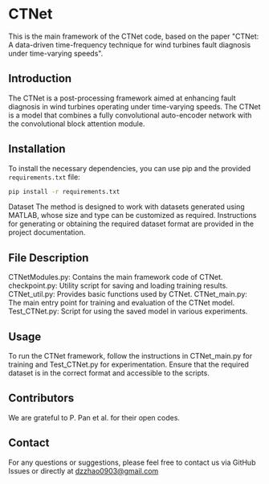# CTNet  
  
This is the main framework of the CTNet code, based on the paper "CTNet: A data-driven time-frequency technique for wind turbines fault diagnosis under time-varying speeds".  
  
## Introduction  
  
The CTNet is a post-processing framework aimed at enhancing fault diagnosis in wind turbines operating under time-varying speeds. The CTNet is a model that combines a fully convolutional auto-encoder network with the convolutional block attention module. 
  
## Installation  
  
To install the necessary dependencies, you can use pip and the provided `requirements.txt` file:  
  
```bash  
pip install -r requirements.txt
```

Dataset
The method is designed to work with datasets generated using MATLAB, whose size and type can be customized as required. Instructions for generating or obtaining the required dataset format are provided in the project documentation.

## File Description
CTNetModules.py: Contains the main framework code of CTNet.
checkpoint.py: Utility script for saving and loading training results.
CTNet_util.py: Provides basic functions used by CTNet.
CTNet_main.py: The main entry point for training and evaluation of the CTNet model.
Test_CTNet.py: Script for using the saved model in various experiments.
## Usage
To run the CTNet framework, follow the instructions in CTNet_main.py for training and Test_CTNet.py for experimentation. Ensure that the required dataset is in the correct format and accessible to the scripts.

## Contributors
We are grateful to P. Pan et al. for their open codes.

## Contact
For any questions or suggestions, please feel free to contact us via GitHub Issues or directly at dzzhao0903@gmail.com

